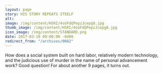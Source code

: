 ```yaml
---
layout: page
story: HIS STORY REPEATS ITSELF
alt:
image: /img/content/HSRI/4sGFdQPepzJcepg8.jpg
thumb_image: /img/content/HSRI/4sGFdQPepzJcepg8.jpg
icon_image: /img/content/STANDARD.png
date: 2017-03-10 09:00:00 -0400
redirect_from: "/archives/0082"
---
```

How does a social system built on hard labor, relatively modern technology, and the judicious use of murder in the name of personal advancement work? Good question! For about another 9 pages, it turns out.
